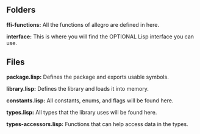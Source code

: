 Folders
-------------------------

**ffi-functions:** All the functions of allegro are defined in here.

**interface:** This is where you will find the OPTIONAL Lisp interface you can use.

Files
--------------------------

**package.lisp:** Defines the package and exports usable symbols.

**library.lisp:** Defines the library and loads it into memory.

**constants.lisp:** All constants, enums, and flags will be found here.

**types.lisp:** All types that the library uses will be found here.

**types-accessors.lisp:** Functions that can help access data in the types.
